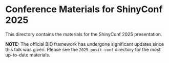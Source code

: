# Conference Materials for ShinyConf 2025

This directory contains the materials for the ShinyConf 2025 presentation.

**NOTE:** The official BID framework has undergone significant updates since this talk was given. Please see the `2025_posit-conf` directory for the most up-to-date materials.
